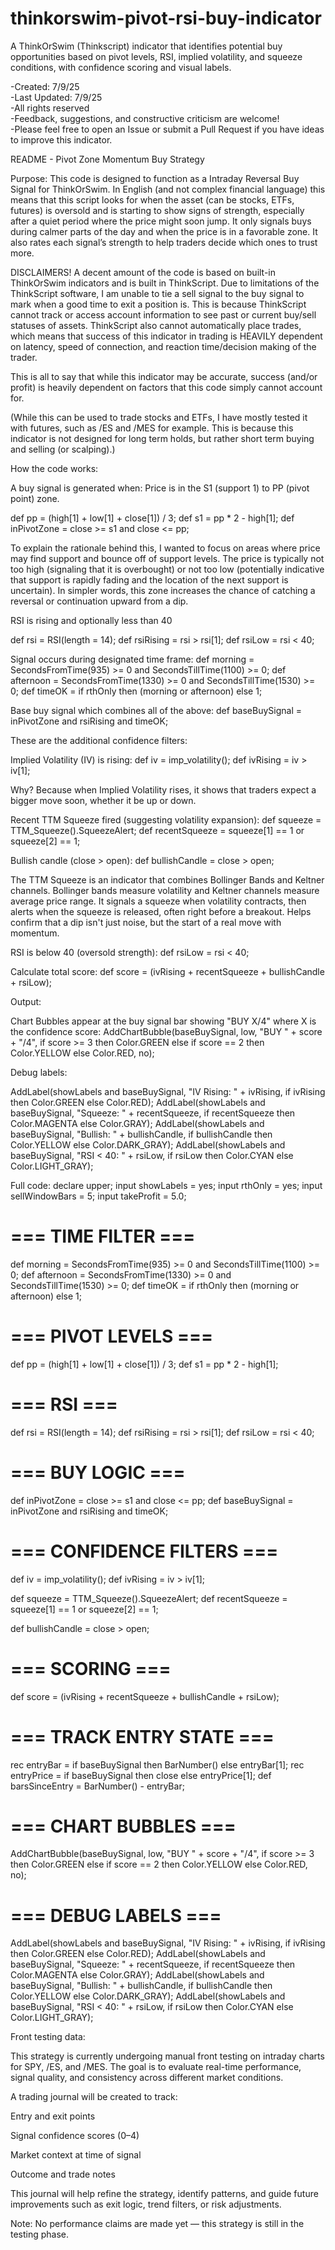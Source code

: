 # thinkorswim-pivot-rsi-buy-indicator
A ThinkOrSwim (Thinkscript) indicator that identifies potential buy opportunities based on pivot levels, RSI, implied volatility, and squeeze conditions, with confidence scoring and visual labels.

-Created: 7/9/25  
-Last Updated: 7/9/25  
-All rights reserved  
-Feedback, suggestions, and constructive criticism are welcome!  
-Please feel free to open an Issue or submit a Pull Request if you have ideas to improve this indicator.  

README - Pivot Zone Momentum Buy Strategy



Purpose:
This code is designed to function as a Intraday Reversal Buy Signal for ThinkOrSwim. In English (and not complex financial language) this means that this script looks for when the asset (can be stocks, ETFs, futures) is oversold and is starting to show signs of strength, especially after a quiet period where the price might soon jump. It only signals buys during calmer parts of the day and when the price is in a favorable zone. It also rates each signal’s strength to help traders decide which ones to trust more.


DISCLAIMERS!
A decent amount of the code is based on built-in ThinkOrSwim indicators and is built in ThinkScript. Due to limitations of the ThinkScript software, I am unable to tie a sell signal to the buy signal to mark when a good time to exit a position is. This is because ThinkScript cannot track or access account information to see past or current buy/sell statuses of assets. ThinkScript also cannot automatically place trades, which means that success of this indicator in trading is HEAVILY dependent on latency, speed of connection, and reaction time/decision making of the trader. 


This is all to say that while this indicator may be accurate, success (and/or profit) is heavily dependent on factors that this code simply cannot account for. 

(While this can be used to trade stocks and ETFs, I have mostly tested it with futures, such as /ES and /MES for example. This is because this indicator is not designed for long term holds, but rather short term buying and selling (or scalping).)



How the code works:

A buy signal is generated when:
Price is in the S1 (support 1) to PP (pivot point) zone. 

def pp = (high[1] + low[1] + close[1]) / 3;
def s1 = pp * 2 - high[1];
def inPivotZone = close >= s1 and close <= pp;

To explain the rationale behind this, I wanted to focus on areas where price may find support and bounce off of support levels. The price is typically not too high (signaling that it is overbought) or not too low (potentially indicative that support is rapidly fading and the location of the next support is uncertain). In simpler words, this zone increases the chance of catching a reversal or continuation upward from a dip. 



RSI is rising and optionally less than 40

def rsi = RSI(length = 14);
def rsiRising = rsi > rsi[1];
def rsiLow = rsi < 40;

Signal occurs during designated time frame:
def morning = SecondsFromTime(935) >= 0 and SecondsTillTime(1100) >= 0;
def afternoon = SecondsFromTime(1330) >= 0 and SecondsTillTime(1530) >= 0;
def timeOK = if rthOnly then (morning or afternoon) else 1;


Base buy signal which combines all of the above:
def baseBuySignal = inPivotZone and rsiRising and timeOK;

These are the additional confidence filters:

Implied Volatility (IV) is rising:
def iv = imp_volatility();
def ivRising = iv > iv[1];

Why? Because when Implied Volatility rises, it shows that traders expect a bigger move soon, whether it be up or down. 


Recent TTM Squeeze fired (suggesting volatility expansion):
def squeeze = TTM_Squeeze().SqueezeAlert;
def recentSqueeze = squeeze[1] == 1 or squeeze[2] == 1;

Bullish candle (close > open):
def bullishCandle = close > open;


The TTM Squeeze is an indicator that combines Bollinger Bands and Keltner channels. Bollinger bands measure volatility and Keltner channels measure average price range. It signals a squeeze when volatility contracts, then alerts when the squeeze is released, often right before a breakout. Helps confirm that a dip isn't just noise, but the start of a real move with momentum. 


RSI is below 40 (oversold strength):
def rsiLow = rsi < 40;


Calculate total score:
def score = (ivRising + recentSqueeze + bullishCandle + rsiLow);


Output:

Chart Bubbles appear at the buy signal bar showing "BUY X/4" where X is the confidence score:
AddChartBubble(baseBuySignal, low, "BUY " + score + "/4",
    if score >= 3 then Color.GREEN else if score == 2 then Color.YELLOW else Color.RED,
    no);

Debug labels:

AddLabel(showLabels and baseBuySignal, "IV Rising: " + ivRising, if ivRising then Color.GREEN else Color.RED);
AddLabel(showLabels and baseBuySignal, "Squeeze: " + recentSqueeze, if recentSqueeze then Color.MAGENTA else Color.GRAY);
AddLabel(showLabels and baseBuySignal, "Bullish: " + bullishCandle, if bullishCandle then Color.YELLOW else Color.DARK_GRAY);
AddLabel(showLabels and baseBuySignal, "RSI < 40: " + rsiLow, if rsiLow then Color.CYAN else Color.LIGHT_GRAY);



Full code:
declare upper;
input showLabels = yes;
input rthOnly = yes;
input sellWindowBars = 5;
input takeProfit = 5.0;


# === TIME FILTER ===
def morning = SecondsFromTime(935) >= 0 and SecondsTillTime(1100) >= 0;
def afternoon = SecondsFromTime(1330) >= 0 and SecondsTillTime(1530) >= 0;
def timeOK = if rthOnly then (morning or afternoon) else 1;

# === PIVOT LEVELS ===
def pp = (high[1] + low[1] + close[1]) / 3;
def s1 = pp * 2 - high[1];

# === RSI ===
def rsi = RSI(length = 14);
def rsiRising = rsi > rsi[1];
def rsiLow = rsi < 40;

# === BUY LOGIC ===
def inPivotZone = close >= s1 and close <= pp;
def baseBuySignal = inPivotZone and rsiRising and timeOK;

# === CONFIDENCE FILTERS ===
def iv = imp_volatility();
def ivRising = iv > iv[1];

def squeeze = TTM_Squeeze().SqueezeAlert;
def recentSqueeze = squeeze[1] == 1 or squeeze[2] == 1;

def bullishCandle = close > open;

# === SCORING ===
def score = (ivRising + recentSqueeze + bullishCandle + rsiLow);

# === TRACK ENTRY STATE ===
rec entryBar = if baseBuySignal then BarNumber() else entryBar[1];
rec entryPrice = if baseBuySignal then close else entryPrice[1];
def barsSinceEntry = BarNumber() - entryBar;

# === CHART BUBBLES ===
AddChartBubble(baseBuySignal, low, "BUY " + score + "/4",
    if score >= 3 then Color.GREEN else if score == 2 then Color.YELLOW else Color.RED,
    no);

# === DEBUG LABELS ===
AddLabel(showLabels and baseBuySignal, "IV Rising: " + ivRising, if ivRising then Color.GREEN else Color.RED);
AddLabel(showLabels and baseBuySignal, "Squeeze: " + recentSqueeze, if recentSqueeze then Color.MAGENTA else Color.GRAY);
AddLabel(showLabels and baseBuySignal, "Bullish: " + bullishCandle, if bullishCandle then Color.YELLOW else Color.DARK_GRAY);
AddLabel(showLabels and baseBuySignal, "RSI < 40: " + rsiLow, if rsiLow then Color.CYAN else Color.LIGHT_GRAY);


Front testing data:

This strategy is currently undergoing manual front testing on intraday charts for SPY, /ES, and /MES. The goal is to evaluate real-time performance, signal quality, and consistency across different market conditions.

A trading journal will be created to track:

Entry and exit points

Signal confidence scores (0–4)

Market context at time of signal

Outcome and trade notes

This journal will help refine the strategy, identify patterns, and guide future improvements such as exit logic, trend filters, or risk adjustments.

Note: No performance claims are made yet — this strategy is still in the testing phase.
